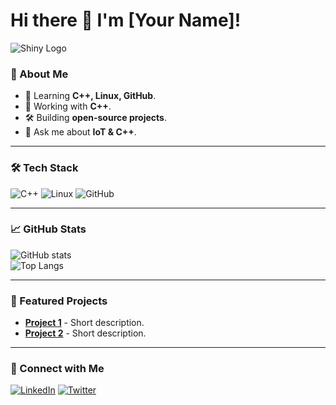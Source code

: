 # Hi there 👋 I'm [Your Name]!

![Shiny Logo](https://media.giphy.com/media/1oF1KAEYvmXBMo6uTS/giphy.gif)


### 🚀 About Me
- 🌱 Learning **C++, Linux, GitHub**.
- 🔧 Working with **C++**.
- 🛠 Building **open-source projects**.
- 💬 Ask me about **IoT & C++**.

---

### 🛠 Tech Stack
![C++](https://img.shields.io/badge/-C++-00599C?style=flat&logo=c%2B%2B&logoColor=white) 
![Linux](https://img.shields.io/badge/-Linux-FCC624?style=flat&logo=linux&logoColor=black) 
![GitHub](https://img.shields.io/badge/-GitHub-181717?style=flat&logo=github&logoColor=white)

---

### 📈 GitHub Stats
![GitHub stats](https://github-readme-stats.vercel.app/api?username=yourusername&show_icons=true&theme=radical)  
![Top Langs](https://github-readme-stats.vercel.app/api/top-langs/?username=yourusername&layout=compact&theme=radical)

---

### 🌟 Featured Projects
- [**Project 1**](https://github.com/yourusername/project-1) - Short description.
- [**Project 2**](https://github.com/yourusername/project-2) - Short description.

---

### 🤝 Connect with Me
[![LinkedIn](https://img.shields.io/badge/-LinkedIn-0077B5?style=flat&logo=linkedin&logoColor=white)](https://linkedin.com/in/yourusername) 
[![Twitter](https://img.shields.io/badge/-Twitter-1DA1F2?style=flat&logo=twitter&logoColor=white)](https://twitter.com/yourusername)
